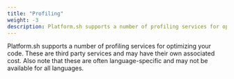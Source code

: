```yaml
---
title: "Profiling"
weight: -3
description: Platform.sh supports a number of profiling services for optimizing your code.
---
```


Platform.sh supports a number of profiling services for optimizing your code.  These are third party services and may have their own associated cost.  Also note that these are often language-specific and may not be available for all languages.
